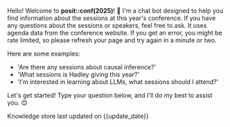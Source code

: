 Hello! Welcome to **posit::conf(2025)**! 🎉 I'm a chat bot designed to help you find information about the sessions at this year's conference. If you have any questions about the sessions or speakers, feel free to ask. It uses agenda data from the conference website. If you get an error, you might be rate limited, so please refresh your page and try again in a minute or two.

Here are some examples:
- 'Are there any sessions about causal inference?'
- 'What sessions is Hadley giving this year?'
- 'I'm interested in learning about LLMs, what sessions should I attend?'

Let's get started! Type your question below, and I'll do my best to assist you. 😊

<div class="position-relative">
  <div class="position-absolute start-50 translate-middle rounded-pill badge border border-default text-bg-light text-center"
      style="font-weight: normal; cursor: pointer;">
    <span style="margin-right: 0.5em;">Knowledge store last updated on {{update_date}}</span>
  </div>
</div>
